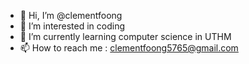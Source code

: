 - 👋 Hi, I’m @clementfoong
- 👀 I’m interested in coding
- 🌱 I’m currently learning computer science in UTHM
- 📫 How to reach me : clementfoong5765@gmail.com

<!---
clementfoong/clementfoong is a ✨ special ✨ repository because its `README.md` (this file) appears on your GitHub profile.
You can click the Preview link to take a look at your changes.
--->
